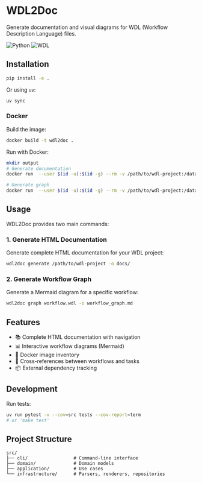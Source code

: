 # WDL2Doc

Generate documentation and visual diagrams for WDL (Workflow Description Language) files.

![Python](https://img.shields.io/badge/python-3.13-green)
![WDL](https://img.shields.io/badge/WDL-blue)

## Installation

```bash
pip install -e .
```

Or using `uv`:
```bash
uv sync
```

### Docker

Build the image:
```bash
docker build -t wdl2doc .
```

Run with Docker:
```bash
mkdir output
# Generate documentation
docker run  --user $(id -u):$(id -g) --rm -v /path/to/wdl-project:/data -v $(pwd)/output:/output wdl2doc generate /data -o /output

# Generate graph
docker run  --user $(id -u):$(id -g) --rm -v /path/to/wdl-project:/data -v $(pwd)/output:/output wdl2doc graph /data/workflow.wdl -o /output/graph.md
```

## Usage

WDL2Doc provides two main commands:

### 1. Generate HTML Documentation

Generate complete HTML documentation for your WDL project:

```bash
wdl2doc generate /path/to/wdl-project -o docs/
```

### 2. Generate Workflow Graph

Generate a Mermaid diagram for a specific workflow:

```bash
wdl2doc graph workflow.wdl -o workflow_graph.md
```

## Features

- 📚 Complete HTML documentation with navigation
- 📊 Interactive workflow diagrams (Mermaid)
- 🐳 Docker image inventory
- 🔗 Cross-references between workflows and tasks
- 📦 External dependency tracking

## Development

Run tests:
```bash
uv run pytest -v --cov=src tests --cov-report=term
# or 'make test'
```

## Project Structure

```
src/
├── cli/                 # Command-line interface
├── domain/              # Domain models
├── application/         # Use cases
└── infrastructure/      # Parsers, renderers, repositories
```
